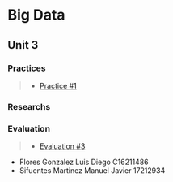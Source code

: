# Big Data

## Unit 3

### Practices

> - [Practice #1](https://github.com/ManuelSifuentes/BigData/tree/Unit_3/Unit_3/Practices/Practice01)

### Researchs

### Evaluation
> - [Evaluation #3](https://github.com/ManuelSifuentes/BigData/tree/Unit_3/Unit_3/Evaluation)

- Flores Gonzalez Luis Diego C16211486
- Sifuentes Martinez Manuel Javier 17212934
